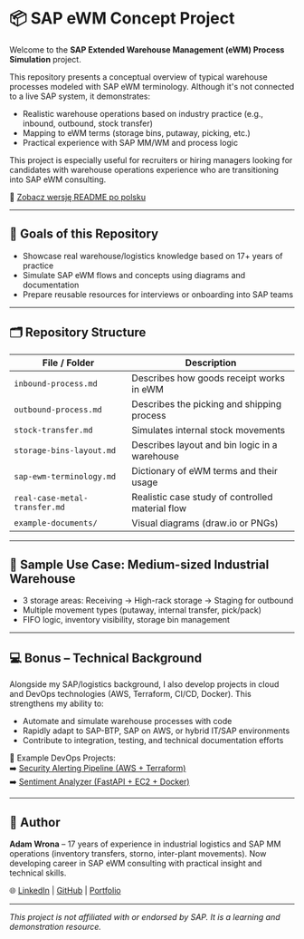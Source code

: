 # 📦 SAP eWM Concept Project

Welcome to the **SAP Extended Warehouse Management (eWM) Process Simulation** project.

This repository presents a conceptual overview of typical warehouse processes modeled with SAP eWM terminology. Although it's not connected to a live SAP system, it demonstrates:

- Realistic warehouse operations based on industry practice (e.g., inbound, outbound, stock transfer)
- Mapping to eWM terms (storage bins, putaway, picking, etc.)
- Practical experience with SAP MM/WM and process logic

This project is especially useful for recruiters or hiring managers looking for candidates with warehouse operations experience who are transitioning into SAP eWM consulting.

🔗 [Zobacz wersję README po polsku](README_PL.md)

---

## 🧠 Goals of this Repository

- Showcase real warehouse/logistics knowledge based on 17+ years of practice
- Simulate SAP eWM flows and concepts using diagrams and documentation
- Prepare reusable resources for interviews or onboarding into SAP teams

---

## 🗂️ Repository Structure

| File / Folder              | Description                                     |
|---------------------------|-------------------------------------------------|
| `inbound-process.md`      | Describes how goods receipt works in eWM        |
| `outbound-process.md`     | Describes the picking and shipping process      |
| `stock-transfer.md`       | Simulates internal stock movements              |
| `storage-bins-layout.md`  | Describes layout and bin logic in a warehouse   |
| `sap-ewm-terminology.md`  | Dictionary of eWM terms and their usage         |
| `real-case-metal-transfer.md` | Realistic case study of controlled material flow |
| `example-documents/`      | Visual diagrams (draw.io or PNGs)               |

---

## 🚚 Sample Use Case: Medium-sized Industrial Warehouse

- 3 storage areas: Receiving → High-rack storage → Staging for outbound
- Multiple movement types (putaway, internal transfer, pick/pack)
- FIFO logic, inventory visibility, storage bin management

---

## 💻 Bonus – Technical Background

Alongside my SAP/logistics background, I also develop projects in cloud and DevOps technologies (AWS, Terraform, CI/CD, Docker). This strengthens my ability to:

- Automate and simulate warehouse processes with code
- Rapidly adapt to SAP-BTP, SAP on AWS, or hybrid IT/SAP environments
- Contribute to integration, testing, and technical documentation efforts

📂 Example DevOps Projects:  
➡️ [Security Alerting Pipeline (AWS + Terraform)](https://github.com/cloudcr0w/security-alerting-pipeline)  
➡️ [Sentiment Analyzer (FastAPI + EC2 + Docker)](https://github.com/cloudcr0w/sentiment-analyzer-devops)

---

## 📌 Author

**Adam Wrona** – 17 years of experience in industrial logistics and SAP MM operations (inventory transfers, storno, inter-plant movements). Now developing career in SAP eWM consulting with practical insight and technical skills.

🌐 [LinkedIn](https://www.linkedin.com/in/adam-wrona-111ba728b/) | [GitHub](https://github.com/cloudcr0w) | [Portfolio](https://www.crow-project.click)

---

_This project is not affiliated with or endorsed by SAP. It is a learning and demonstration resource._
